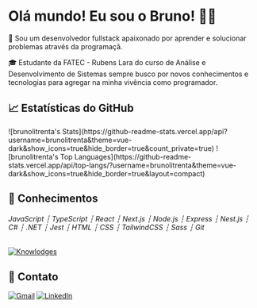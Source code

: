 # Olá mundo! Eu sou o Bruno! 👋✨

🚀 Sou um desenvolvedor fullstack apaixonado por aprender e solucionar problemas através da programaçã.

🎓 Estudante da FATEC - Rubens Lara do curso de Análise e Desenvolvimento de Sistemas sempre busco por novos conhecimentos e tecnologias para agregar na minha vivência como programador.

## :chart_with_upwards_trend: Estatísticas do GitHub
<div>
  ![brunolitrenta's Stats](https://github-readme-stats.vercel.app/api?username=brunolitrenta&theme=vue-dark&show_icons=true&hide_border=true&count_private=true)
  ![brunolitrenta's Top Languages](https://github-readme-stats.vercel.app/api/top-langs/?username=brunolitrenta&theme=vue-dark&show_icons=true&hide_border=true&layout=compact)
</div>

## :mechanical_arm: Conhecimentos
###### JavaScript ┆ TypeScript ┆ React ┆ Next.js ┆ Node.js ┆ Express ┆ Nest.js ┆ C# ┆ .NET ┆ Jest ┆ HTML ┆ CSS ┆ TailwindCSS ┆ Sass ┆ Git

[![Knowlodges](https://skillicons.dev/icons?i=js,ts,react,next,nodejs,express,nestjs,cs,dotnet,jest,html,css,tailwindcss,sass,git&theme=dark)](https://skillicons.dev)


## :speech_balloon: Contato
[![Gmail](https://img.shields.io/badge/Gmail-D14836?style=for-the-badge&logo=gmail&logoColor=white)](mailto:brunolitrentadev@gmail.com)
[![LinkedIn](https://img.shields.io/badge/linkedin-%230077B5.svg?style=for-the-badge&logo=linkedin&logoColor=white)](https://www.linkedin.com/in/brunolitrenta/)

